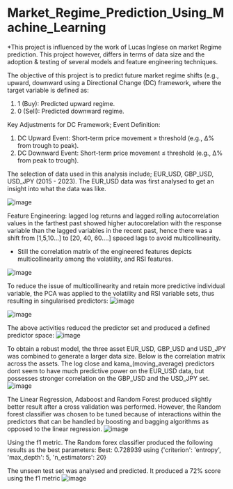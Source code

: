 # Market_Regime_Prediction_Using_Machine_Learning
*This project is influenced by the work of Lucas Inglese on market Regime prediction. This project however, differs in terms of data size and the adoption & testing of several models and feature engineering techniques.

The objective of this project is to predict future market regime shifts (e.g., upward, downward using a Directional Change (DC) framework, where the target variable is defined as:

1. 1 (Buy): Predicted upward regime.
2. 0 (Sell): Predicted downward regime.

Key Adjustments for DC Framework; Event Definition:
1. DC Upward Event: Short-term price movement ≥ threshold (e.g., Δ% from trough to peak).
2. DC Downward Event: Short-term price movement ≤ threshold (e.g., Δ% from peak to trough).

The selection of data used in this analysis include; EUR_USD, GBP_USD, USD_JPY (2015 - 2023). The EUR_USD data was first analysed to get an insight into what the data was like. 

![image](https://github.com/user-attachments/assets/b1202b26-4450-4efe-91e5-478e380f8752)

Feature Engineering: lagged log returns and lagged rolling autocorrelation values in the farthest past showed higher autocorelation with the response variable than the lagged variables in the recent past, hence there was a shift from [1,5,10...] to [20, 40, 60....] spaced lags to avoid multicollinearity. 
* Still the correlation matrix of the engineered features depicts multicollinearity among the volatility, and RSI features.

![image](https://github.com/user-attachments/assets/15d14179-2694-48f3-b951-dfb6d1ef17d9)


To reduce the issue of multicollinearity and retain more predictive individual variable, the PCA was applied to the volatility and RSI variable sets, thus resulting in singularised predictors:
![image](https://github.com/user-attachments/assets/8c91147d-bcb5-4f62-b0eb-44f241a3300f)

![image](https://github.com/user-attachments/assets/79916861-a33c-44f4-8fe1-bdb99a921f71)

The above activities reduced the predictor set and produced a defined predictor space:
![image](https://github.com/user-attachments/assets/40e7c67b-8e30-4bdf-a2c4-bed203739843)


To obtain a robust model, the three asset EUR_USD, GBP_USD and USD_JPY was combined to generate a larger data size. Below is the correlation matrix across the assets. The log close and kama_(moving_average) predictors dont seem to have much predictive power on the EUR_USD data, but possesses stronger correlation on the GBP_USD and the USD_JPY set.
![image](https://github.com/user-attachments/assets/e5cb3778-9b78-456d-8dc0-8a71d83defaf)

The Linear Regression, Adaboost and Random Forest produced slightly better result after a cross validation was performed. However, the Random forest classifier was chosen to be tuned because of interactions within the predictors that can be handled by boosting and bagging algorithms as opposed to the linear regression.
![image](https://github.com/user-attachments/assets/1bd76b48-3ae7-4092-a571-43f3c06137e7)

Using the f1 metric. The Random forex classifier produced the following results as the best parameters:
Best: 0.728939 using {'criterion': 'entropy', 'max_depth': 5, 'n_estimators': 20}

The unseen test set was analysed and predicted. It produced a 72% score using the f1 metric
![image](https://github.com/user-attachments/assets/c006ebfb-2e0a-49dc-b5d3-3b5b208afee0)

